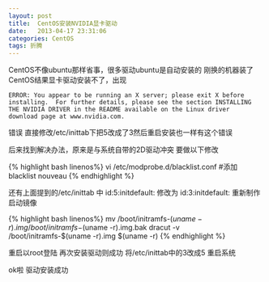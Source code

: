 ```yaml
---
layout: post
title:  CentOS安装NVIDIA显卡驱动
date:   2013-04-17 23:31:06
categories: CentOS
tags: 折腾
---
```


CentOS不像ubuntu那样省事，很多驱动ubuntu是自动安装的
刚换的机器装了CentOS结果显卡驱动安装不了，出现



`ERROR: You appear to be running an X server; please exit X before            
         installing.  For further details, please see the section INSTALLING   
         THE NVIDIA DRIVER in the README available on the Linux driver         
         download page at www.nvidia.com.`


错误 直接修改/etc/inittab下把5改成了3然后重启安装也一样有这个错误

后来找到解决办法，原来是与系统自带的2D驱动冲突
要做以下修改

{% highlight bash linenos%}
vi /etc/modprobe.d/blacklist.conf
#添加
blacklist nouveau
{% endhighlight %}


还有上面提到的/etc/inittab 中 id:5:initdefault: 修改为 id:3:initdefault:
重新制作启动镜像

{% highlight bash linenos%}
mv /boot/initramfs-$(uname -r).img /boot/initramfs-$(uname -r).img.bak
dracut -v /boot/initramfs-$(uname -r).img $(uname -r)
{% endhighlight %}


重启以root登陆
再次安装驱动则成功
将/etc/inittab中的3改成5 重启系统

ok啦 驱动安装成功
